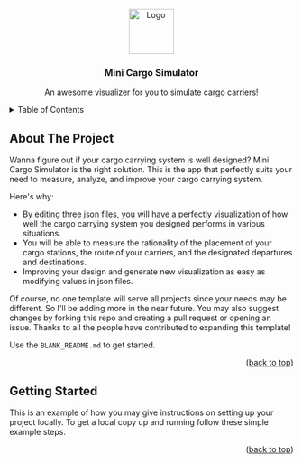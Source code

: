 <div id="top"></div>

<!-- PROJECT LOGO -->
<br />
<div align="center">
  <a href="https://github.com/othneildrew/Best-README-Template">
    <img src="https://firebasestorage.googleapis.com/v0/b/clone-drive-eb3d3.appspot.com/o/%E5%BE%AE%E4%BF%A1%E5%9B%BE%E7%89%87_20220504021519.png?alt=media&token=26db817c-5ca0-402f-a5eb-181b74d92270" alt="Logo" width="80" height="80">
  </a>

  <h3 align="center">Mini Cargo Simulator</h3>

  <p align="center">
    An awesome visualizer for you to simulate cargo carriers!
    <br />
  </p>
</div>



<!-- TABLE OF CONTENTS -->
<details>
  <summary>Table of Contents</summary>
  <ol>
    <li>
      <a href="#about-the-project">About The Project</a>
    </li>
    <li>
      <a href="#getting-started">Getting Started</a>
    </li>
  </ol>
</details>



<!-- ABOUT THE PROJECT -->
## About The Project

Wanna figure out if your cargo carrying system is well designed? Mini Cargo Simulator is the right solution. This is the app that perfectly suits your need to measure, analyze, and improve your cargo carrying system.

Here's why:
* By editing three json files, you will have a perfectly visualization of how well the cargo carrying system you designed performs in various situations.
* You will be able to measure the rationality of the placement of your cargo stations, the route of your carriers, and the designated departures and destinations.
* Improving your design and generate new visualization as easy as modifying values in json files.

Of course, no one template will serve all projects since your needs may be different. So I'll be adding more in the near future. You may also suggest changes by forking this repo and creating a pull request or opening an issue. Thanks to all the people have contributed to expanding this template!

Use the `BLANK_README.md` to get started.

<p align="right">(<a href="#top">back to top</a>)</p>

<!-- GETTING STARTED -->
## Getting Started

This is an example of how you may give instructions on setting up your project locally.
To get a local copy up and running follow these simple example steps.



<p align="right">(<a href="#top">back to top</a>)</p>
